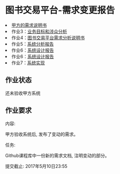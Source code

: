 # 图书交易平台-需求变更报告 #

<li><a href= "https://github.com/liberion1994/oo/blob/master/%E4%BD%9C%E4%B8%9A2/%E4%BD%9C%E4%B8%9A2-%E5%9B%BE%E4%B9%A6%E4%BA%A4%E6%98%93%E5%B9%B3%E5%8F%B0%E7%9A%84%E5%8A%9F%E8%83%BD%E9%9C%80%E6%B1%82.md">甲方的需求说明书</a></li>

<li>作业3：<a href= "https://github.com/Ashlee1994/OO/blob/master/%E4%BD%9C%E4%B8%9A3/%E4%BD%9C%E4%B8%9A3%EF%BC%9A%E4%B8%9A%E5%8A%A1%E7%9B%AE%E6%A0%87%E4%B8%8E%E6%B6%89%E4%BC%97%E5%88%86%E6%9E%90.md">业务目标和涉众分析</a></li>

<li>作业4：<a href= "https://github.com/Ashlee1994/OO/blob/master/%E4%BD%9C%E4%B8%9A4/%E4%BD%9C%E4%B8%9A4%EF%BC%9A%E9%9C%80%E6%B1%82%E5%88%86%E6%9E%90.md">图书交易平台需求分析说明书</a></li>

<li>作业5：<a href= "https://github.com/Ashlee1994/OO/blob/master/%E4%BD%9C%E4%B8%9A5/%E4%BD%9C%E4%B8%9A5%EF%BC%9A%E7%B3%BB%E7%BB%9F%E5%88%86%E6%9E%90.md">系统分析报告</a></li>

<li>作业6：<a href= "https://github.com/Ashlee1994/OO/blob/master/%E4%BD%9C%E4%B8%9A5/%E4%BD%9C%E4%B8%9A5%EF%BC%9A%E7%B3%BB%E7%BB%9F%E5%88%86%E6%9E%90.md">系统设计报告</a></li>

<li>作业6：<a href= "https://github.com/Ashlee1994/OO/blob/master/%E4%BD%9C%E4%B8%9A5/%E4%BD%9C%E4%B8%9A5%EF%BC%9A%E7%B3%BB%E7%BB%9F%E5%88%86%E6%9E%90.md">系统设计报告</a></li>

<li>作业7：<a href= "https://github.com/Ashlee1994/OO/blob/master/%E4%BD%9C%E4%B8%9A7/%E4%BD%9C%E4%B8%9A7%EF%BC%9A%E7%B3%BB%E7%BB%9F%E5%AE%9E%E7%8E%B0.md">系统实现</a></li>

## 作业状态 ##
还未验收甲方系统

## 作业要求 ##
内容:

甲方验收系统后, 发布了变动的需求。

任务:

Github课程库中一份新的需求文档, 注明变动的部分。

提交截止: 2017年5月10日23:55



